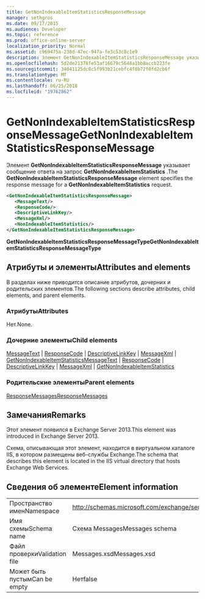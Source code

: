 ```yaml
---
title: GetNonIndexableItemStatisticsResponseMessage
manager: sethgros
ms.date: 09/17/2015
ms.audience: Developer
ms.topic: reference
ms.prod: office-online-server
localization_priority: Normal
ms.assetid: c969475a-238d-47ec-947a-fe3c53c8c1e9
description: Элемент GetNonIndexableItemStatisticsResponseMessage указывает сообщение ответа на запрос GetNonIndexableItemStatistics.
ms.openlocfilehash: 5d2de21378fe53af16679c5648a1bb8accb223fe
ms.sourcegitcommit: 34041125dc8c5f993b21cebfc4f8b72f0fd2cb6f
ms.translationtype: MT
ms.contentlocale: ru-RU
ms.lasthandoff: 06/25/2018
ms.locfileid: "19762862"
---
```

# <a name="getnonindexableitemstatisticsresponsemessage"></a><span data-ttu-id="cb945-103">GetNonIndexableItemStatisticsResponseMessage</span><span class="sxs-lookup"><span data-stu-id="cb945-103">GetNonIndexableItemStatisticsResponseMessage</span></span>

<span data-ttu-id="cb945-104">Элемент **GetNonIndexableItemStatisticsResponseMessage** указывает сообщение ответа на запрос **GetNonIndexableItemStatistics** .</span><span class="sxs-lookup"><span data-stu-id="cb945-104">The **GetNonIndexableItemStatisticsResponseMessage** element specifies the response message for a **GetNonIndexableItemStatistics** request.</span></span> 
  
```XML
<GetNonIndexableItemStatisticsResponseMessage>
   <MessageText/>
   <ResponseCode/>
   <DescriptiveLinkKey/>
   <MessageXml/>
   <NonIndexableItemStatistics/>
</GetNonIndexableItemStatisticsResponseMessage>
```

 <span data-ttu-id="cb945-105">**GetNonIndexableItemStatisticsResponseMessageType**</span><span class="sxs-lookup"><span data-stu-id="cb945-105">**GetNonIndexableItemStatisticsResponseMessageType**</span></span>
## <a name="attributes-and-elements"></a><span data-ttu-id="cb945-106">Атрибуты и элементы</span><span class="sxs-lookup"><span data-stu-id="cb945-106">Attributes and elements</span></span>

<span data-ttu-id="cb945-107">В разделах ниже приводится описание атрибутов, дочерних и родительских элементов.</span><span class="sxs-lookup"><span data-stu-id="cb945-107">The following sections describe attributes, child elements, and parent elements.</span></span>
  
### <a name="attributes"></a><span data-ttu-id="cb945-108">Атрибуты</span><span class="sxs-lookup"><span data-stu-id="cb945-108">Attributes</span></span>

<span data-ttu-id="cb945-109">Нет.</span><span class="sxs-lookup"><span data-stu-id="cb945-109">None.</span></span>
  
### <a name="child-elements"></a><span data-ttu-id="cb945-110">Дочерние элементы</span><span class="sxs-lookup"><span data-stu-id="cb945-110">Child elements</span></span>

<span data-ttu-id="cb945-111">[MessageText](messagetext.md) | [ResponseCode](responsecode.md) | [DescriptiveLinkKey](descriptivelinkkey.md) | [MessageXml](messagexml.md) | [GetNonIndexableItemStatistics](getnonindexableitemstatistics.md)</span><span class="sxs-lookup"><span data-stu-id="cb945-111">[MessageText](messagetext.md) | [ResponseCode](responsecode.md) | [DescriptiveLinkKey](descriptivelinkkey.md) | [MessageXml](messagexml.md) | [GetNonIndexableItemStatistics](getnonindexableitemstatistics.md)</span></span>
  
### <a name="parent-elements"></a><span data-ttu-id="cb945-112">Родительские элементы</span><span class="sxs-lookup"><span data-stu-id="cb945-112">Parent elements</span></span>

[<span data-ttu-id="cb945-113">ResponseMessages</span><span class="sxs-lookup"><span data-stu-id="cb945-113">ResponseMessages</span></span>](responsemessages.md)
  
## <a name="remarks"></a><span data-ttu-id="cb945-114">Замечания</span><span class="sxs-lookup"><span data-stu-id="cb945-114">Remarks</span></span>

<span data-ttu-id="cb945-115">Этот элемент появился в Exchange Server 2013.</span><span class="sxs-lookup"><span data-stu-id="cb945-115">This element was introduced in Exchange Server 2013.</span></span>
  
<span data-ttu-id="cb945-116">Схема, описывающая этот элемент, находится в виртуальном каталоге IIS, в котором размещены веб-службы Exchange.</span><span class="sxs-lookup"><span data-stu-id="cb945-116">The schema that describes this element is located in the IIS virtual directory that hosts Exchange Web Services.</span></span>
  
## <a name="element-information"></a><span data-ttu-id="cb945-117">Сведения об элементе</span><span class="sxs-lookup"><span data-stu-id="cb945-117">Element information</span></span>

|||
|:-----|:-----|
|<span data-ttu-id="cb945-118">Пространство имен</span><span class="sxs-lookup"><span data-stu-id="cb945-118">Namespace</span></span>  <br/> |http://schemas.microsoft.com/exchange/services/2006/messages  <br/> |
|<span data-ttu-id="cb945-119">Имя схемы</span><span class="sxs-lookup"><span data-stu-id="cb945-119">Schema name</span></span>  <br/> |<span data-ttu-id="cb945-120">Схема Messages</span><span class="sxs-lookup"><span data-stu-id="cb945-120">Messages schema</span></span>  <br/> |
|<span data-ttu-id="cb945-121">Файл проверки</span><span class="sxs-lookup"><span data-stu-id="cb945-121">Validation file</span></span>  <br/> |<span data-ttu-id="cb945-122">Messages.xsd</span><span class="sxs-lookup"><span data-stu-id="cb945-122">Messages.xsd</span></span>  <br/> |
|<span data-ttu-id="cb945-123">Может быть пустым</span><span class="sxs-lookup"><span data-stu-id="cb945-123">Can be empty</span></span>  <br/> |<span data-ttu-id="cb945-124">Нет</span><span class="sxs-lookup"><span data-stu-id="cb945-124">false</span></span>  <br/> |
   

